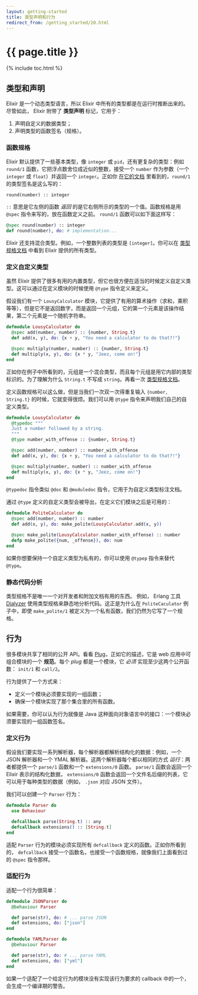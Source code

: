 ```yaml
---
layout: getting-started
title: 类型声明和行为
redirect_from: /getting_started/20.html
---
```


# {{ page.title }}

{% include toc.html %}

## 类型和声明

Elixir 是一个动态类型语言，所以 Elixir 中所有的类型都是在运行时推断出来的。尽管如此， Elixir 附带了 **类型声明** 标记，它用于：

1. 声明自定义的数据类型；
2. 声明类型的函数签名（规格）。

### 函数规格

Elixir 默认提供了一些基本类型，像 `integer` 或 `pid`，还有更复杂的类型：例如 `round/1` 函数，它把浮点数舍位成近似的整数，接受一个 `number` 作为参数（一个 `integer` 或 `float`）并返回一个 `integer`。正如你 [在它的文档](/docs/stable/elixir/#!Kernel.html#round/1) 里看到的，`round/1` 的类型签名是这么写的：

```
round(number) :: integer
```

`::` 意思是它左侧的函数 *返回* 的是它右侧所示的类型的一个值。函数规格是用 `@spec` 指令来写的，放在函数定义之前。 `round/1` 函数可以如下面这样写：

```elixir
@spec round(number) :: integer
def round(number), do: # implementation...
```

Elixir 还支持混合类型。例如，一个整数列表的类型是 `[integer]`。你可以在 [类型规格文档](/docs/stable/elixir/#!Kernel.Typespec.html) 中看到 Elixir 提供的所有类型。

### 定义自定义类型

虽然 Elixir 提供了很多有用的内置类型，但它也很方便在适当的时候定义自定义类型。这可以通过在定义模块的时候使用 `@type` 指令定义来定义。

假设我们有一个 `LousyCalculator` 模块，它提供了有用的算术操作（求和，乘积等等），但是它不是返回数字，而是返回一个元组，它的第一个元素是该操作结果，第二个元素是一个随机字符串。

```elixir
defmodule LousyCalculator do
  @spec add(number, number) :: {number, String.t}
  def add(x, y), do: {x + y, "You need a calculator to do that?!"}

  @spec multiply(number, number) :: {number, String.t}
  def multiply(x, y), do: {x * y, "Jeez, come on!"}
end
```

正如你在例子中所看到的，元组是一个混合类型，而且每个元组是用它内部的类型标识的。为了理解为什么 `String.t` 不写成 `string`，再看一次 [类型规格文档](/docs/stable/elixir/#!Kernel.Typespec.html)。

定义函数规格可以这么做，但是当我们一次双一次得重复输入 `{number, String.t}` 的时候，它就变得很烦。我们可以用 `@type` 指令来声明我们自己的自定义类型。

```elixir
defmodule LousyCalculator do
  @typedoc """
  Just a number followed by a string.
  """
  @type number_with_offense :: {number, String.t}

  @spec add(number, number) :: number_with_offense
  def add(x, y), do: {x + y, "You need a calculator to do that?!"}

  @spec multiply(number, number) :: number_with_offense
  def multiply(x, y), do: {x * y, "Jeez, come on!"}
end
```

`@typedoc` 指令类似 `@doc` 和 `@moduledoc` 指令，它用于为自定义类型标注文档。

通过 `@type` 定义的自定义类型会被导出，在定义它们模块之后是可用的：

```elixir
defmodule PoliteCalculator do
  @spec add(number, number) :: number
  def add(x, y), do: make_polite(LousyCalculator.add(x, y))

  @spec make_polite(LousyCalculator.number_with_offense) :: number
  defp make_polite({num, _offense}), do: num
end
```

如果你想要保持一个自定义类型为私有的，你可以使用 `@typep` 指令来替代 `@type`。

### 静态代码分析

类型规格不是唯一一个对开发者和附加文档有用的东西。 例如， Erlang 工具 [Dialyzer](http://www.erlang.org/doc/man/dialyzer.html) 使用类型规格来静态地分析代码。这正是为什么在 `PoliteCaculator` 例子中，即使 `make_polite/1` 被定义为一个私有函数，我们仍然为它写了一个规格。


## 行为

很多模块共享了相同的公开 API。看看 [Plug](https://github.com/elixir-lang/plug)，正如它的描述，它是 web 应用中可组合模块的一个 **规范**。每个 *plug* 都是一个模块，它 *必须* 实现至少这两个公开函数： `init/1` 和 `call/2`。

行为提供了一个方式来：

* 定义一个模块必须要实现的一组函数；
* 确保一个模块实现了那个集合里的所有函数。

如果需要，你可以认为行为就像是 Java 这种面向对象语言中的接口：一个模块必须要实现的一组函数签名。

### 定义行为

假设我们要实现一系列解析器，每个解析器都解析结构化的数据：例如，一个 JSON 解析器和一个 YMAL 解析器。这两个解析器每个都以相同的方式 *运行*：两者都提供一个 `parse/1` 函数和一个 `extensions/0` 函数。 `parse/1` 函数会返回一个 Elixir 表示的结构化数据， `extensions/0` 函数会返回一个文件名后缀的列表，它可以用于每种类型的数据（例如， `.json` 对应 JSON 文件）。

我们可以创建一个 `Parser` 行为：

```elixir
defmodule Parser do
  use Behaviour

  defcallback parse(String.t) :: any
  defcallback extensions() :: [String.t]
end
```

适配 `Parser` 行为的模块必须实现所有 `defcallback` 定义的函数。正如你所看到的， `defcallback` 接受一个函数名，也接受一个函数规格，就像我们上面看到过的 `@spec` 指令那样。

### 适配行为

适配一个行为很简单：

```elixir
defmodule JSONParser do
  @behaviour Parser

  def parse(str), do: # ... parse JSON
  def extensions, do: ["json"]
end
```

```elixir
defmodule YAMLParser do
  @behaviour Parser

  def parse(str), do: # ... parse YAML
  def extensions, do: ["yml"]
end
```

如果一个适配了一个给定行为的模块没有实现该行为要求的 callback 中的一个，会生成一个编译期的警告。
